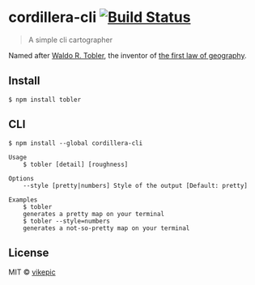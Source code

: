 # cordillera-cli [![Build Status](https://travis-ci.org/vikepic/tobler.svg?branch=master)](https://travis-ci.org/vikepic/tobler)

> A simple cli cartographer

Named after [Waldo R. Tobler](https://en.wikipedia.org/wiki/Waldo_R._Tobler), the inventor of [the first law of geography](https://en.wikipedia.org/wiki/Tobler%27s_first_law_of_geography).

## Install

```
$ npm install tobler
```

## CLI

```
$ npm install --global cordillera-cli
```

```
Usage
	$ tobler [detail] [roughness]

Options
	--style [pretty|numbers] Style of the output [Default: pretty]

Examples
	$ tobler
	generates a pretty map on your terminal
	$ tobler --style=numbers
	generates a not-so-pretty map on your terminal
```

## License

MIT © [vikepic](https://vikepic.github.io)
